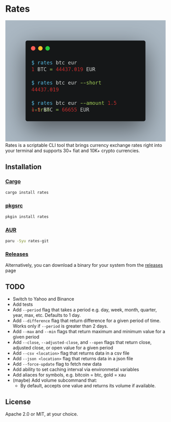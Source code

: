 # Rates
![Usage example](images/example.png)
Rates is a scriptable CLI tool that brings currency exchange rates right into your terminal and supports 30+ fiat and 10K+ crypto currencies.

## Installation
### [Cargo](https://crates.io/crates/rates)
```sh
cargo install rates
```

### [pkgsrc](https://pkgsrc.se/finance/rates)
```sh
pkgin install rates
```

### [AUR](https://aur.archlinux.org/packages/rates-git/)
```sh
paru -Syu rates-git
```

### [Releases](https://github.com/lunush/rates/releases)
Alternatively, you can download a binary for your system from the
[releases](https://github.com/lunush/rates/releases) page

## TODO
* Switch to Yahoo and Binance
* Add tests
* Add `--period` flag that takes a period e.g. day, week, month, quarter, year, max, etc. Defaults to 1 day.
* Add `--difference` flag that return difference for a given period of time. Works only if `--period` is greater than 2 days.
* Add `--max` and `--min` flags that return maximum and minimum value for a given period
* Add `--close`, `--adjusted-close`, and `--open` flags that return close, adjusted close, or open value for a given period
* Add `--csv <location>` flag that returns data in a csv file
* Add `--json <location>` flag that returns data in a json file
* Add `--force-update` flag to fetch new data
* Add ability to set caching interval via environmetal variables
* Add aliaces for symbols, e.g. bitcoin = btc, gold = xau
* (maybe) Add volume subcommand that:
  - By default, accepts one value and returns its volume if available.

## License
Apache 2.0 or MIT, at your choice.
